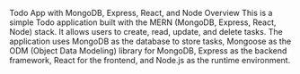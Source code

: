 Todo App with MongoDB, Express, React, and Node
Overview
This is a simple Todo application built with the MERN (MongoDB, Express, React, Node) stack. It allows users to create, read, update, and delete tasks. The application uses MongoDB as the database to store tasks, Mongoose as the ODM (Object Data Modeling) library for MongoDB, Express as the backend framework, React for the frontend, and Node.js as the runtime environment.



